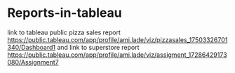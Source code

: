# Reports-in-tableau
link to tableau public pizza sales report 
https://public.tableau.com/app/profile/ami.lade/viz/pizzasales_17503326701340/Dashboard1
and 
link to superstore report 
https://public.tableau.com/app/profile/ami.lade/viz/assigment_17286429173080/Assignment7
